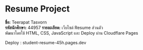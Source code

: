 # Resume Project

**ชื่อ:** Teerapat Tasvorn  
**รหัสนักศึกษา:** 44957 
**รายละเอียด:** เว็บไซต์ Resume ส่วนตัว  
พัฒนาโดยใช้ HTML, CSS, JavaScript และ Deploy ผ่าน Cloudflare Pages

Deploy : student-resume-45h.pages.dev
